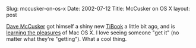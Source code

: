 Slug: mccusker-on-os-x
Date: 2002-07-12
Title: McCusker on OS X
layout: post

<a href="http://www.treedragon.com/ged/map/ti/new.htm">Dave McCusker</a> got himself a shiny new <a href="http://www.apple.com/powerbook/">TiBook</a> a little bit ago, and is <a href="http://www.treedragon.com/ged/map/ti/newJul02.htm#06jul02-yummy">learning the pleasures</a> of Mac OS X. I love seeing someone &quot;get it&quot; (no matter what they&#39;re &quot;getting&quot;). What a cool thing.
